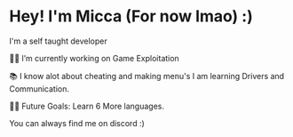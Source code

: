# Hey! I'm Micca (For now lmao) :)

I'm  a self taught developer


👨‍💻 I’m currently working on Game Exploitation

📚 I know alot about cheating and making menu's I am learning Drivers and Communication.

💪🏼 Future Goals: Learn 6 More languages.


You can always find me on discord :)




